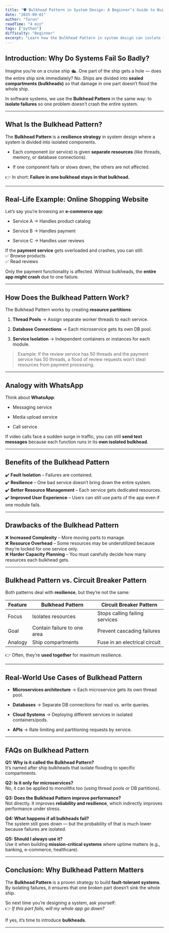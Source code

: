 ```yaml
---
title: "🛡️ Bulkhead Pattern in System Design: A Beginner’s Guide to Building Resilient Systems"
date: "2025-09-01"
author: "Tarun"
readTime: "4 min"
tags: ["python"]
difficulty: "Beginner"
excerpt: "Learn how the Bulkhead Pattern in system design can isolate failures to keep your software resilient and running smoothly"
---
```

## **Introduction: Why Do Systems Fail So Badly?**

Imagine you’re on a cruise ship 🛳️. One part of the ship gets a hole — does the entire ship sink immediately? No. Ships are divided into **sealed compartments (bulkheads)** so that damage in one part doesn’t flood the whole ship.

In software systems, we use the **Bulkhead Pattern** in the same way: to **isolate failures** so one problem doesn’t crash the entire system.

---

## **What Is the Bulkhead Pattern?**

The **Bulkhead Pattern** is a **resilience strategy** in system design where a system is divided into isolated components.

* Each component (or service) is given **separate resources** (like threads, memory, or database connections).
    
* If one component fails or slows down, the others are not affected.
    

👉 In short: **Failure in one bulkhead stays in that bulkhead.**

---

## **Real-Life Example: Online Shopping Website**

Let’s say you’re browsing an **e-commerce app**:

* Service A → Handles product catalog
    
* Service B → Handles payment
    
* Service C → Handles user reviews
    

If the **payment service** gets overloaded and crashes, you can still:  
✅ Browse products  
✅ Read reviews

Only the payment functionality is affected. Without bulkheads, the **entire app might crash** due to one failure.

---

## **How Does the Bulkhead Pattern Work?**

The Bulkhead Pattern works by creating **resource partitions**:

1. **Thread Pools** → Assign separate worker threads to each service.
    
2. **Database Connections** → Each microservice gets its own DB pool.
    
3. **Service Isolation** → Independent containers or instances for each module.
    

> Example: If the review service has 50 threads and the payment service has 50 threads, a flood of review requests won’t steal resources from payment processing.

---

## **Analogy with WhatsApp**

Think about **WhatsApp**:

* Messaging service
    
* Media upload service
    
* Call service
    

If video calls face a sudden surge in traffic, you can still **send text messages** because each function runs in its **own isolated bulkhead**.

---

## **Benefits of the Bulkhead Pattern**

✔️ **Fault Isolation** – Failures are contained.  
✔️ **Resilience** – One bad service doesn’t bring down the entire system.  
✔️ **Better Resource Management** – Each service gets dedicated resources.  
✔️ **Improved User Experience** – Users can still use parts of the app even if one module fails.

---

## **Drawbacks of the Bulkhead Pattern**

❌ **Increased Complexity** – More moving parts to manage.  
❌ **Resource Overhead** – Some resources may be underutilized because they’re locked for one service only.  
❌ **Harder Capacity Planning** – You must carefully decide how many resources each bulkhead gets.

---

## **Bulkhead Pattern vs. Circuit Breaker Pattern**

Both patterns deal with **resilience**, but they’re not the same:

| Feature | Bulkhead Pattern | Circuit Breaker Pattern |
| --- | --- | --- |
| Focus | Isolates resources | Stops calling failing services |
| Goal | Contain failure to one area | Prevent cascading failures |
| Analogy | Ship compartments | Fuse in an electrical circuit |

👉 Often, they’re **used together** for maximum resilience.

---

## **Real-World Use Cases of Bulkhead Pattern**

* **Microservices architecture** → Each microservice gets its own thread pool.
    
* **Databases** → Separate DB connections for read vs. write queries.
    
* **Cloud Systems** → Deploying different services in isolated containers/pods.
    
* **APIs** → Rate limiting and partitioning requests by service.
    

---

## **FAQs on Bulkhead Pattern**

**Q1: Why is it called the Bulkhead Pattern?**  
It’s named after ship bulkheads that isolate flooding to specific compartments.

**Q2: Is it only for microservices?**  
No, it can be applied to monoliths too (using thread pools or DB partitions).

**Q3: Does the Bulkhead Pattern improve performance?**  
Not directly. It improves **reliability and resilience**, which indirectly improves performance under stress.

**Q4: What happens if all bulkheads fail?**  
The system still goes down — but the probability of that is much lower because failures are isolated.

**Q5: Should I always use it?**  
Use it when building **mission-critical systems** where uptime matters (e.g., banking, e-commerce, healthcare).

---

## **Conclusion: Why Bulkhead Pattern Matters**

The **Bulkhead Pattern** is a proven strategy to build **fault-tolerant systems**. By isolating failures, it ensures that one broken part doesn’t sink the whole ship.

So next time you’re designing a system, ask yourself:  
👉 *If this part fails, will my whole app go down?*

If yes, it’s time to introduce **bulkheads**.

---
